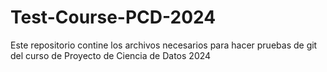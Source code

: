 # Test-Course-PCD-2024
Este repositorio contine los archivos necesarios para hacer pruebas de git del curso de Proyecto de Ciencia de Datos 2024

